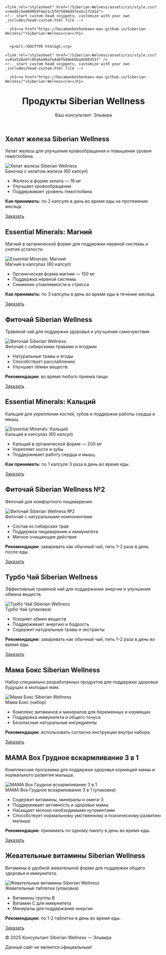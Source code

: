 <!DOCTYPE html>
<html lang="en-US">
  <head>
    <meta charset="UTF-8">
    <meta http-equiv="X-UA-Compatible" content="IE=edge">
    <meta name="viewport" content="width=device-width, initial-scale=1">

<!-- Begin Jekyll SEO tag v2.8.0 -->
<title>Siberian-Welness | Landing page for my business</title>
<meta name="generator" content="Jekyll v3.10.0" />
<meta property="og:title" content="Siberian-Welness" />
<meta property="og:locale" content="en_US" />
<meta name="description" content="Landing page for my business" />
<meta property="og:description" content="Landing page for my business" />
<link rel="canonical" href="https://baiamanbeshenbaev-max.github.io/Siberian-Welness/" />
<meta property="og:url" content="https://baiamanbeshenbaev-max.github.io/Siberian-Welness/" />
<meta property="og:site_name" content="Siberian-Welness" />
<meta property="og:type" content="website" />
<meta name="twitter:card" content="summary" />
<meta property="twitter:title" content="Siberian-Welness" />
<script type="application/ld+json">
{"@context":"https://schema.org","@type":"WebSite","description":"Landing page for my business","headline":"Siberian-Welness","name":"Siberian-Welness","url":"https://baiamanbeshenbaev-max.github.io/Siberian-Welness/"}</script>
<!-- End Jekyll SEO tag -->

    <link rel="stylesheet" href="/Siberian-Welness/assets/css/style.css?v=9e05c5e88d9b9f4e21c5f675046dd7ea5c17241d">
    <!-- start custom head snippets, customize with your own _includes/head-custom.html file -->

<!-- Setup Google Analytics -->



<!-- You can set your favicon here -->
<!-- link rel="shortcut icon" type="image/x-icon" href="/Siberian-Welness/favicon.ico" -->

<!-- end custom head snippets -->

  </head>
  <body>
    <div class="container-lg px-3 my-5 markdown-body">
      
      <h1><a href="https://baiamanbeshenbaev-max.github.io/Siberian-Welness/">Siberian-Welness</a></h1>
      

      <p>&lt;!DOCTYPE html&gt;</p>
<html lang="en-US">
  <head>
    <meta charset="UTF-8" />
    <meta http-equiv="X-UA-Compatible" content="IE=edge" />
    <meta name="viewport" content="width=device-width, initial-scale=1" />

<!-- Begin Jekyll SEO tag v2.8.0 -->
<title>Siberian-Welness | Landing page for my business</title>
<meta name="generator" content="Jekyll v3.10.0" />
<meta property="og:title" content="Siberian-Welness" />
<meta property="og:locale" content="en_US" />
<meta name="description" content="Landing page for my business" />
<meta property="og:description" content="Landing page for my business" />
<link rel="canonical" href="https://baiamanbeshenbaev-max.github.io/Siberian-Welness/" />
<meta property="og:url" content="https://baiamanbeshenbaev-max.github.io/Siberian-Welness/" />
<meta property="og:site_name" content="Siberian-Welness" />
<meta property="og:type" content="website" />
<meta name="twitter:card" content="summary" />
<meta property="twitter:title" content="Siberian-Welness" />
<script type="application/ld+json">
{"@context":"https://schema.org","@type":"WebSite","description":"Landing page for my business","headline":"Siberian-Welness","name":"Siberian-Welness","url":"https://baiamanbeshenbaev-max.github.io/Siberian-Welness/"}</script>
<!-- End Jekyll SEO tag -->

    <link rel="stylesheet" href="/Siberian-Welness/assets/css/style.css?v=81e52be87c85a6a98afe4a8fb48e6bbad2603517" />
    <!-- start custom head snippets, customize with your own _includes/head-custom.html file -->

<!-- Setup Google Analytics -->



<!-- You can set your favicon here -->
<!-- link rel="shortcut icon" type="image/x-icon" href="/Siberian-Welness/favicon.ico" -->

<!-- end custom head snippets -->

  </head>
  <body>
    <div class="container-lg px-3 my-5 markdown-body">
      
      <h1><a href="https://baiamanbeshenbaev-max.github.io/Siberian-Welness/">Siberian-Welness</a></h1>
      

<header>
  <h1>Продукты Siberian Wellness</h1>
  <p>Ваш консультант: Эльвира</p>
</header>

<div class="container">

  <div class="product">
    <h2>Хелат железа Siberian Wellness</h2>
    <p>Хелат железа для улучшения кровообращения и повышения уровня гемоглобина.</p>
    <div class="image-container">
      <img src="https://static.siberianhealth.com/public/projects/shopen/images/50/_resize/501290_1e04a14d_fit_300_300.jpg" alt="Хелат железа Siberian Wellness" />
      <div class="caption">Баночка с хелатом железа (60 капсул)</div>
    </div>
    <ul>
      <li>Железо в форме хелата — 18 мг</li>
      <li>Улучшает кровообращение</li>
      <li>Поддерживает уровень гемоглобина</li>
    </ul>
    <p><strong>Как принимать:</strong> по 2 капсуле в день во время еды на протяжении месяца.</p>
    <a href="https://wa.me/996771927032?text=Здравствуйте,%20хочу%20заказать%20хелат%20железа" target="_blank" class="btn">Заказать</a>
  </div>

  <div class="product">
    <h2>Essential Minerals: Магний</h2>
    <p>Магний в органической форме для поддержки нервной системы и снятия усталости.</p>
    <div class="image-container">
      <img src="https://static.siberianhealth.com/public/projects/shopen/images/50/_resize/500629_b968dfed_fit_300_300.png" alt="Essential Minerals: Магний" />
      <div class="caption">Магний в капсулах (60 капсул)</div>
    </div>
    <ul>
      <li>Органическая форма магния — 150 мг</li>
      <li>Поддержка нервной системы</li>
      <li>Снижение утомляемости и стресса</li>
    </ul>
    <p><strong>Как принимать:</strong> по 3 капсулы в день во время еды в течение месяца.</p>
    <a href="https://wa.me/996771927032?text=Здравствуйте,%20хочу%20заказать%20магний" target="_blank" class="btn">Заказать</a>
  </div>

  <div class="product">
    <h2>Фиточай Siberian Wellness</h2>
    <p>Травяной чай для поддержки здоровья и улучшения самочувствия.</p>
    <div class="image-container">
      <img src="https://static.siberianhealth.com/public/projects/shopen/images/50/_resize/500586_sq_4f8e913a_fit_300_300.png" alt="Фиточай Siberian Wellness" />
      <div class="caption">Фиточай с сибирскими травами и ягодами</div>
    </div>
    <ul>
      <li>Натуральные травы и ягоды</li>
      <li>Способствует расслаблению</li>
      <li>Улучшает обмен веществ</li>
    </ul>
    <p><strong>Рекомендации:</strong> во время любого приема пищи.</p>
    <a href="https://wa.me/996771927032" target="_blank" class="btn">Заказать</a>
  </div>

  <div class="product">
    <h2>Essential Minerals: Кальций</h2>
    <p>Кальций для укрепления костей, зубов и поддержки работы сердца и мышц.</p>
    <div class="image-container">
      <img src="https://static.siberianhealth.com/public/projects/shopen/images/50/_resize/500628_ae4723fd_fit_300_300.png" alt="Essential Minerals: Кальций" />
      <div class="caption">Кальций в капсулах (60 капсул)</div>
    </div>
    <ul>
      <li>Кальций в органической форме — 200 мг</li>
      <li>Укрепляет кости и зубы</li>
      <li>Поддерживает работу сердца и мышц</li>
    </ul>
    <p><strong>Как принимать:</strong> по 1 капсуле 3 раза в день во время еды.</p>
    <a href="https://wa.me/996771927032?text=Здравствуйте,%20хочу%20заказать%20кальций" target="_blank" class="btn">Заказать</a>
  </div>

  <div class="product">
    <h2>Фиточай Siberian Wellness №2</h2>
    <p>Фиточай для комфортного пищеварения.</p>
    <div class="image-container">
      <img src="https://static.siberianhealth.com/public/projects/shopen/images/50/500585_sq_831517ab.png" alt="Фиточай Siberian Wellness №2" />
      <div class="caption">Фиточай с натуральными компонентами</div>
    </div>
    <ul>
      <li>Состав из сибирских трав</li>
      <li>Поддержка пищеварения и иммунитета</li>
      <li>Мягкое очищающее действие</li>
    </ul>
    <p><strong>Рекомендации:</strong> заваривать как обычный чай, пить 1–2 раза в день после еды.</p>
    <a href="https://wa.me/996771927032?text=Здравствуйте,%20хочу%20заказать%20фиточай%20№2" target="_blank" class="btn">Заказать</a>
  </div>

  <div class="product">
    <h2>Турбо Чай Siberian Wellness</h2>
    <p>Эффективный травяной чай для поддержания энергии и улучшения обмена веществ.</p>
    <div class="image-container">
      <img src="https://static.siberianhealth.com/public/projects/shopen/images/50/_resize/501501_box_180176c0_fit_300_300.jpg" alt="Турбо Чай Siberian Wellness" />
      <div class="caption">Турбо Чай (упаковка)</div>
    </div>
    <ul>
      <li>Ускоряет обмен веществ</li>
      <li>Поддерживает энергию и бодрость</li>
      <li>Содержит натуральные травы и экстракты</li>
    </ul>
    <p><strong>Рекомендации:</strong> заваривать как обычный чай, пить 1–2 раза в день во время еды.</p>
    <a href="https://wa.me/996771927032?text=Здравствуйте,%20хочу%20заказать%20Турбо%20Чай" target="_blank" class="btn">Заказать</a>
  </div>

  <div class="product">
    <h2>Мама Бокс Siberian Wellness</h2>
    <p>Набор специально разработанных продуктов для поддержки здоровья будущих и молодых мам.</p>
    <div class="image-container">
      <img src="https://static.siberianhealth.com/public/projects/shopen/images/50/500631_box_438d99b4_fit_300_300.png" alt="Мама Бокс Siberian Wellness" />
      <div class="caption">Мама Бокс (набор)</div>
    </div>
    <ul>
      <li>Комплекс витаминов и минералов для беременных и кормящих</li>
      <li>Поддержка иммунитета и общего тонуса</li>
      <li>Безопасные натуральные ингредиенты</li>
    </ul>
    <p><strong>Рекомендации:</strong> использовать согласно инструкции внутри набора.</p>
    <a href="https://wa.me/996771927032?text=Здравствуйте,%20хочу%20заказать%20Мама%20Бокс" target="_blank" class="btn">Заказать</a>
  </div>

  <div class="product">
    <h2>MAMA Box Грудное вскармливание 3 в 1</h2>
    <p>Комплексная программа для поддержки здоровья кормящей мамы и нормального развития малыша.</p>
    <div class="image-container">
      <img src="https://static.siberianhealth.com/public/projects/shopen/images/50/500635_box_0a0a4a78_fit_300_300.png" alt="MAMA Box Грудное вскармливание 3 в 1" />
      <div class="caption">MAMA Box Грудное вскармливание 3 в 1 (упаковка)</div>
    </div>
    <ul>
      <li>Содержит витамины, минералы и омега-3</li>
      <li>Поддерживает активность и здоровье мамы</li>
      <li>Насыщает молоко необходимыми нутриентами</li>
      <li>Способствует нормальному умственному и психическому развитию малыша</li>
    </ul>
    <p><strong>Рекомендации:</strong> принимать по одному пакету в день во время еды.</p>
    <a href="https://wa.me/996771927032?text=Здравствуйте,%20хочу%20заказать%20MAMA%20Box%20Грудное%20вскармливание" target="_blank" class="btn">Заказать</a>
  </div>

  <div class="product">
    <h2>Жевательные витамины Siberian Wellness</h2>
    <p>Витамины в удобной жевательной форме для поддержки общего здоровья и иммунитета.</p>
    <div class="image-container">
      <img src="https://static.siberianhealth.com/public/projects/shopen/images/50/_resize/501358_6f91f92f_fit_300_300.jpg" alt="Жевательные витамины Siberian Wellness" />
      <div class="caption">Жевательные таблетки (упаковка)</div>
    </div>
    <ul>
      <li>Витамины группы B</li>
      <li>Витамин C для иммунитета</li>
      <li>Минералы для поддержания энергии</li>
    </ul>
    <p><strong>Рекомендации:</strong> по 1-2 таблетки в день во время еды.</p>
    <a href="https://wa.me/996771927032?text=Здравствуйте,%20хочу%20заказать%20жевательные%20витамины" target="_blank" class="btn">Заказать</a>
  </div>

</div>

<footer>
  <p>© 2025 Консультант Siberian Wellness — Эльвира</p>
  <p>Данный сайт не является официальным!</p>
</footer>
